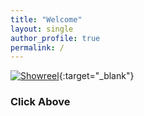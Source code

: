 ```yaml
---
title: "Welcome"
layout: single
author_profile: true
permalink: /
---
```


[![Showreel](/assets/images/showreelposter.png)](https://drive.google.com/file/d/1-xF7SqQxAKVuCReZtharmhhFamdribSB/view?usp=drivesdk){:target="_blank"}
### Click Above
